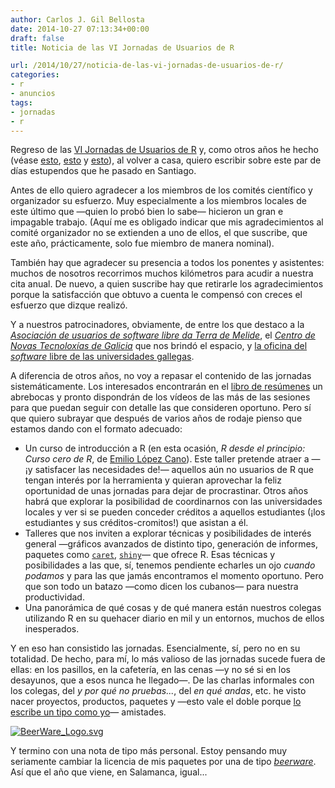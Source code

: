 ```yaml
---
author: Carlos J. Gil Bellosta
date: 2014-10-27 07:13:34+00:00
draft: false
title: Noticia de las VI Jornadas de Usuarios de R

url: /2014/10/27/noticia-de-las-vi-jornadas-de-usuarios-de-r/
categories:
- r
- anuncios
tags:
- jornadas
- r
---
```


Regreso de las [VI Jornadas de Usuarios de R](http://r-es.org/VI+Jornadas) y, como otros años he hecho (véase [esto](http://analisisydecision.es/noticias-del-congreso-de-usuarios-de-r/), [esto](http://www.datanalytics.com/2010/12/29/noticia-de-las-ii-jornadas-de-usuarios-de-r/) y [esto](http://www.datanalytics.com/2011/11/21/iii-jornadas-de-usuarios-de-r-algunas-reflexiones/)), al volver a casa, quiero escribir sobre este par de días estupendos que he pasado en Santiago.

Antes de ello quiero agradecer a los miembros de los comités científico y organizador su esfuerzo. Muy especialmente a los miembros locales de este último que —quien lo probó bien lo sabe— hicieron un gran e impagable trabajo. (Aquí me es obligado indicar que mis agradecimientos al comité organizador no se extienden a uno de ellos, el que suscribe, que este año, prácticamente, solo fue miembro de manera nominal).

También hay que agradecer su presencia a todos los ponentes y asistentes: muchos de nosotros recorrimos muchos kilómetros para acudir a nuestra cita anual. De nuevo, a quien suscribe hay que retirarle los agradecimientos porque la satisfacción que obtuvo a cuenta le compensó con creces el esfuerzo que dizque realizó.

Y a nuestros patrocinadores, obviamente, de entre los que destaco a la [_Asociación de usuarios de software libre da Terra de Melide_](http://webmelisa.es/), el [_Centro de Novas Tecnoloxías de Galicia_](https://cntg.xunta.es/web/cnt/home) que nos brindó el espacio, y [la oficina del _software_ libre de las universidades gallegas](http://osl.cixug.es/).

A diferencia de otros años, no voy a repasar el contenido de las jornadas sistemáticamente. Los interesados encontrarán en el [libro de resúmenes](http://goo.gl/NkZC3j) un abrebocas y pronto dispondrán de los vídeos de las más de las sesiones para que puedan seguir con detalle las que consideren oportuno. Pero sí que quiero subrayar que después de varios años de rodaje pienso que estamos dando con el formato adecuado:


* Un curso de introducción a R (en esta ocasión, _R desde el principio: Curso cero de R_, de [Emilio López Cano](http://emilopezcano.blogspot.ch/)). Este taller pretende atraer a —¡y satisfacer las necesidades de!— aquellos aún no usuarios de R que tengan interés por la herramienta  y quieran aprovechar la feliz oportunidad de unas jornadas para dejar de procrastinar. Otros años habrá que explorar la posibilidad de coordinarnos con las universidades locales y ver si se pueden conceder créditos a aquellos estudiantes (¡los estudiantes y sus créditos-cromitos!) que asistan a él.
* Talleres que nos inviten a explorar técnicas y posibilidades de interés general —gráficos avanzados de distinto tipo, generación de informes, paquetes como [`caret`](http://topepo.github.io/caret/index.html), [`shiny`](http://shiny.rstudio.com/)— que ofrece R. Esas técnicas y posibilidades a las que, sí, tenemos pendiente echarles un ojo _cuando podamos_ y para las que jamás encontramos el momento oportuno. Pero que son todo un batazo —como dicen los cubanos— para nuestra productividad.
* Una panorámica de qué cosas y de qué manera están nuestros colegas utilizando R en su quehacer diario en mil y un entornos, muchos de ellos inesperados.


Y en eso han consistido las jornadas. Esencialmente, sí, pero no en su totalidad. De hecho, para mí, lo más valioso de las jornadas sucede fuera de ellas: en los pasillos, en la cafetería, en las cenas —y no sé si en los desayunos, que a esos nunca he llegado—. De las charlas informales con los colegas, del _y por qué no pruebas..._, del _en qué andas_, etc. he visto nacer proyectos, productos, paquetes y —esto vale el doble porque [lo escribe un tipo como yo](http://www.datanalytics.com/2014/07/02/hacer-amigos-vs-reponer-amigos-vs-reemplazar-amigos/)— amistades.

[![BeerWare_Logo.svg](/wp-uploads/2014/10/BeerWare_Logo.svg_.png)
](/wp-uploads/2014/10/BeerWare_Logo.svg_.png)

Y termino con una nota de tipo más personal. Estoy pensando muy seriamente cambiar la licencia de mis paquetes por una de tipo [_beerware_](http://en.wikipedia.org/wiki/Beerware). Así que el año que viene, en Salamanca, igual...
